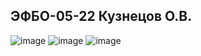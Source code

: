 ## ЭФБО-05-22 Кузнецов О.В.
![image](https://github.com/user-attachments/assets/59ff10b2-2d35-47eb-96c3-5ff4a0ea29bb)
![image](https://github.com/user-attachments/assets/c0da9eac-4aee-49fd-830f-07b6395bd170)
![image](https://github.com/user-attachments/assets/35d42741-9315-4995-9491-cffaeaabb386)
